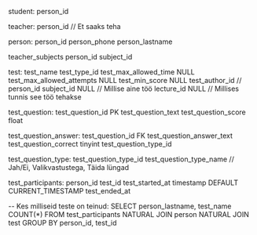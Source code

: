student:
person_id

teacher:
person_id
// Et saaks teha

person:
person_id
person_phone
person_lastname

teacher_subjects
person_id
subject_id

test:
test_name
test_type_id
test_max_allowed_time NULL
test_max_allowed_attempts NULL
test_min_score NULL
test_author_id // person_id
subject_id NULL // Millise aine töö
lecture_id NULL // Millises tunnis see töö tehakse

test_question:
test_question_id PK
test_question_text
test_question_score float


test_question_answer:
test_question_id FK
test_question_answer_text
test_question_correct tinyint
test_question_type_id

test_question_type:
test_question_type_id
test_question_type_name // Jah/Ei, Valikvastustega, Täida lüngad

test_participants:
person_id
test_id
test_started_at timestamp DEFAULT CURRENT_TIMESTAMP
test_ended_at

-- Kes milliseid teste on teinud:
SELECT person_lastname, test_name COUNT(*)
FROM test_participants
  NATURAL JOIN person
  NATURAL JOIN test
GROUP BY person_id, test_id